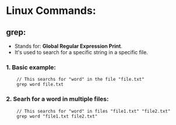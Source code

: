 # Linux Commands:

## grep:
- Stands for: **Global Regular Expression Print**.
- It's used to search for a specific string in a specific file.

### 1. Basic example:
```shell
    // This searchs for "word" in the file "file.txt"
    grep word file.txt
```

### 2. Searh for a word in multiple files:
```shell
    // This searchs for "word" in files "file1.txt" "file2.txt"
    grep word "file1.txt file2.txt"
```